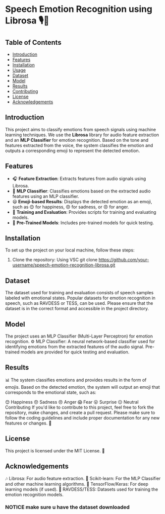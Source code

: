 # Speech Emotion Recognition using Librosa 🎙️💬

## Table of Contents  
- [Introduction](#introduction)  
- [Features](#features)  
- [Installation](#installation)  
- [Usage](#usage)  
- [Dataset](#dataset)  
- [Model](#model)  
- [Results](#results)  
- [Contributing](#contributing)  
- [License](#license)  
- [Acknowledgements](#acknowledgements)  

## Introduction  
This project aims to classify emotions from speech signals using machine learning techniques. We use the **Librosa** library for audio feature extraction and an **MLP Classifier** for emotion recognition. Based on the tone and features extracted from the voice, the system classifies the emotion and outputs a corresponding emoji to represent the detected emotion.

## Features  
- 🎧 **Feature Extraction**: Extracts features from audio signals using Librosa.  
- 🤖 **MLP Classifier**: Classifies emotions based on the extracted audio features using an MLP classifier.  
- 😃 **Emoji-based Results**: Displays the detected emotion as an emoji, such as 😊 for happiness, 😞 for sadness, or 😠 for anger.  
- 📝 **Training and Evaluation**: Provides scripts for training and evaluating models.  
- 🚀 **Pre-Trained Models**: Includes pre-trained models for quick testing.

## Installation  
To set up the project on your local machine, follow these steps:
1. Clone the repository:
   Using VSC
   git clone https://github.com/your-username/speech-emotion-recognition-librosa.git
   
## Dataset
The dataset used for training and evaluation consists of speech samples labeled with emotional states. Popular datasets for emotion recognition in speech, such as RAVDESS or TESS, can be used. Please ensure that the dataset is in the correct format and accessible in the project directory.

## Model
The project uses an MLP Classifier (Multi-Layer Perceptron) for emotion recognition.
⚙️ MLP Classifier: A neural network-based classifier used for identifying emotions from the extracted features of the audio signal.
Pre-trained models are provided for quick testing and evaluation.

## Results
📊 The system classifies emotions and provides results in the form of emojis. Based on the detected emotion, the system will output an emoji that corresponds to the emotional state, such as:

😊 Happiness
😞 Sadness
😠 Anger
😱 Fear
😮 Surprise
😐 Neutral
Contributing
If you'd like to contribute to this project, feel free to fork the repository, make changes, and create a pull request. Please make sure to follow the coding guidelines and include proper documentation for any new features or changes. 🙌

## License
This project is licensed under the MIT License. 📜

## Acknowledgements
🎶 Librosa: For audio feature extraction.
🤖 Scikit-learn: For the MLP Classifier and other machine learning algorithms.
🧠 TensorFlow/Keras: For deep learning models (if used).
🎤 RAVDESS/TESS: Datasets used for training the emotion recognition models.


### NOTICE make sure u have the dataset downloaded 
